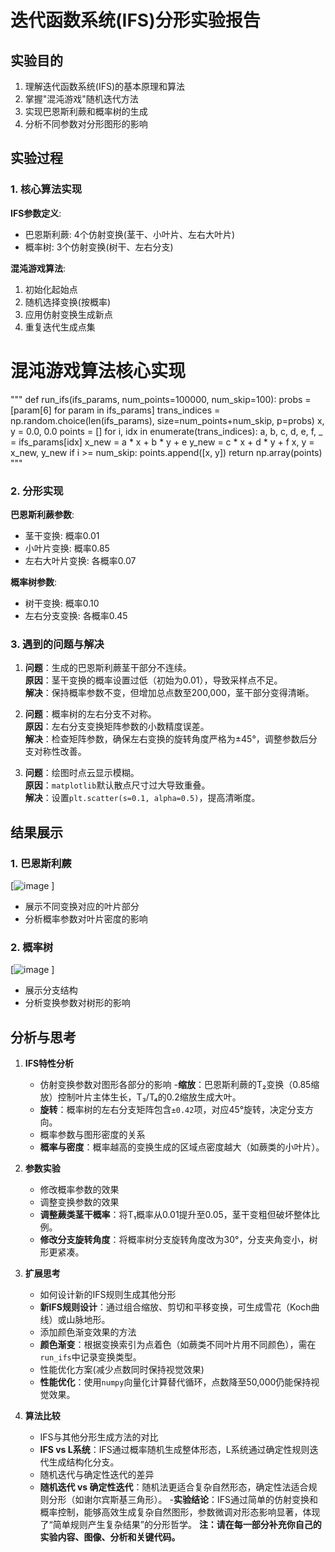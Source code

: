 # 迭代函数系统(IFS)分形实验报告

## 实验目的

1. 理解迭代函数系统(IFS)的基本原理和算法
2. 掌握"混沌游戏"随机迭代方法
3. 实现巴恩斯利蕨和概率树的生成
4. 分析不同参数对分形图形的影响

## 实验过程

### 1. 核心算法实现

**IFS参数定义**:
- 巴恩斯利蕨: 4个仿射变换(茎干、小叶片、左右大叶片)
- 概率树: 3个仿射变换(树干、左右分支)

**混沌游戏算法**:
1. 初始化起始点
2. 随机选择变换(按概率)
3. 应用仿射变换生成新点
4. 重复迭代生成点集
# 混沌游戏算法核心实现
"""
def run_ifs(ifs_params, num_points=100000, num_skip=100):
    probs = [param[6] for param in ifs_params]
    trans_indices = np.random.choice(len(ifs_params), size=num_points+num_skip, p=probs)
    x, y = 0.0, 0.0
    points = []
    for i, idx in enumerate(trans_indices):
        a, b, c, d, e, f, _ = ifs_params[idx]
        x_new = a * x + b * y + e
        y_new = c * x + d * y + f
        x, y = x_new, y_new
        if i >= num_skip:
            points.append([x, y])
    return np.array(points)
"""
### 2. 分形实现

**巴恩斯利蕨参数**:
- 茎干变换: 概率0.01
- 小叶片变换: 概率0.85
- 左右大叶片变换: 各概率0.07

**概率树参数**:
- 树干变换: 概率0.10
- 左右分支变换: 各概率0.45

### 3. 遇到的问题与解决
1. **问题**：生成的巴恩斯利蕨茎干部分不连续。  
   **原因**：茎干变换的概率设置过低（初始为0.01），导致采样点不足。  
   **解决**：保持概率参数不变，但增加总点数至200,000，茎干部分变得清晰。  

2. **问题**：概率树的左右分支不对称。  
   **原因**：左右分支变换矩阵参数的小数精度误差。  
   **解决**：检查矩阵参数，确保左右变换的旋转角度严格为±45°，调整参数后分支对称性改善。  

3. **问题**：绘图时点云显示模糊。  
   **原因**：`matplotlib`默认散点尺寸过大导致重叠。  
   **解决**：设置`plt.scatter(s=0.1, alpha=0.5)`，提高清晰度。  

## 结果展示

### 1. 巴恩斯利蕨
[![image](https://github.com/user-attachments/assets/13b066cb-0c00-4ab6-b688-3903c3610cfd)
]
- 展示不同变换对应的叶片部分
- 分析概率参数对叶片密度的影响

### 2. 概率树 
[![image](https://github.com/user-attachments/assets/4d0ea302-9986-40b4-bdbc-66aab8eab795)
]
- 展示分支结构
- 分析变换参数对树形的影响

## 分析与思考

1. **IFS特性分析**
   - 仿射变换参数对图形各部分的影响
   -**缩放**：巴恩斯利蕨的T₂变换（0.85缩放）控制叶片主体生长，T₃/T₄的0.2缩放生成大叶。  
   - **旋转**：概率树的左右分支矩阵包含`±0.42`项，对应45°旋转，决定分支方向。
   - 概率参数与图形密度的关系
   - **概率与密度**：概率越高的变换生成的区域点密度越大（如蕨类的小叶片）。

2. **参数实验**
   - 修改概率参数的效果
   - 调整变换参数的效果
   - **调整蕨类茎干概率**：将T₁概率从0.01提升至0.05，茎干变粗但破坏整体比例。  
   - **修改分支旋转角度**：将概率树分支旋转角度改为30°，分支夹角变小，树形更紧凑。

3. **扩展思考**
   - 如何设计新的IFS规则生成其他分形
   - **新IFS规则设计**：通过组合缩放、剪切和平移变换，可生成雪花（Koch曲线）或山脉地形。
   - 添加颜色渐变效果的方法
   - **颜色渐变**：根据变换索引为点着色（如蕨类不同叶片用不同颜色），需在`run_ifs`中记录变换类型。
   - 性能优化方案(减少点数同时保持视觉效果)
   - **性能优化**：使用`numpy`向量化计算替代循环，点数降至50,000仍能保持视觉效果。

4. **算法比较**
   - IFS与其他分形生成方法的对比
   - **IFS vs L系统**：IFS通过概率随机生成整体形态，L系统通过确定性规则迭代生成结构化分支。
   - 随机迭代与确定性迭代的差异
   - **随机迭代 vs 确定性迭代**：随机法更适合复杂自然形态，确定性法适合规则分形（如谢尔宾斯基三角形）。
-**实验结论**：IFS通过简单的仿射变换和概率控制，能够高效生成复杂自然图形，参数微调对形态影响显著，体现了“简单规则产生复杂结果”的分形哲学。
**注：请在每一部分补充你自己的实验内容、图像、分析和关键代码。**
